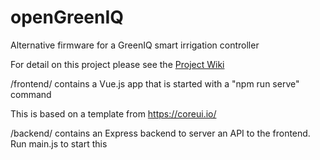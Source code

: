 # openGreenIQ
Alternative firmware for a GreenIQ smart irrigation controller

For detail on this project please see the [Project Wiki](https://github.com/bencrundwell/openGreenIQ/wiki)

/frontend/ contains a Vue.js app that is started with a "npm run serve" command

This is based on a template from https://coreui.io/

/backend/ contains an Express backend to server an API to the frontend. Run main.js to start this 
